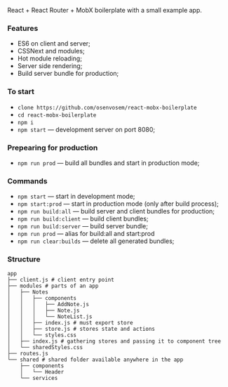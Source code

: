React + React Router + MobX boilerplate with a small example app.

### Features
- ES6 on client and server;
- CSSNext and modules;
- Hot module reloading;
- Server side rendering;
- Build server bundle for production;

### To start
- `clone https://github.com/osenvosem/react-mobx-boilerplate`
- `cd react-mobx-boilerplate`
- `npm i`
- `npm start` — development server on port 8080;

### Prepearing for production
- `npm run prod` — build all bundles and start in production mode;

### Commands
- `npm start` — start in development mode;
- `npm start:prod` — start in production mode (only after build process);
- `npm run build:all` — build server and client bundles for production;
- `npm run build:client` — build client bundles;
- `npm run build:server` — build server bundle;
- `npm run prod` — alias for build:all and start:prod
- `npm run clear:builds` — delete all generated bundles;

### Structure
```
app
├── client.js # client entry point
├── modules # parts of an app
│   ├── Notes
│   │   ├── components
│   │   │   ├── AddNote.js
│   │   │   ├── Note.js
│   │   │   └── NoteList.js
│   │   ├── index.js # must export store
│   │   ├── store.js # stores state and actions
│   │   └── styles.css
│   ├── index.js # gathering stores and passing it to component tree
│   └── sharedStyles.css
├── routes.js
└── shared # shared folder available anywhere in the app
    ├── components
    │   └── Header
    └── services
```